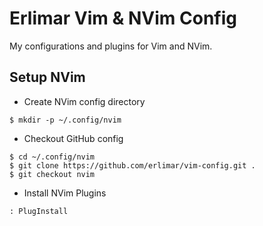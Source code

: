Erlimar Vim & NVim Config
=========================

My configurations and plugins for Vim and NVim.

## Setup NVim

- Create NVim config directory
```
$ mkdir -p ~/.config/nvim
```

- Checkout GitHub config
```
$ cd ~/.config/nvim
$ git clone https://github.com/erlimar/vim-config.git .
$ git checkout nvim
```

- Install NVim Plugins
```
: PlugInstall
```

